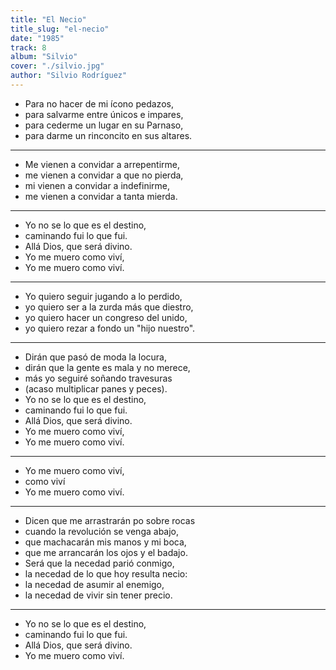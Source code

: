 ```yaml
---
title: "El Necio"
title_slug: "el-necio"
date: "1985"
track: 8
album: "Silvio"
cover: "./silvio.jpg"
author: "Silvio Rodríguez"
---
```


- Para no hacer de mi ícono pedazos,
- para salvarme entre únicos e impares,
- para cederme un lugar en su Parnaso,
- para darme un rinconcito en sus altares.

---

- Me vienen a convidar a arrepentirme,
- me vienen a convidar a que no pierda,
- mi vienen a convidar a indefinirme,
- me vienen a convidar a tanta mierda.

---

- Yo no se lo que es el destino,
- caminando fui lo que fui.
- Allá Dios, que será divino.
- Yo me muero como viví,
- Yo me muero como viví.

---

- Yo quiero seguir jugando a lo perdido,
- yo quiero ser a la zurda más que diestro,
- yo quiero hacer un congreso del unido,
- yo quiero rezar a fondo un "hijo nuestro".

---

- Dirán que pasó de moda la locura,
- dirán que la gente es mala y no merece,
- más yo seguiré soñando travesuras
- (acaso multiplicar panes y peces).
- Yo no se lo que es el destino,
- caminando fui lo que fui.
- Allá Dios, que será divino.
- Yo me muero como viví,
- Yo me muero como viví.

---

- Yo me muero como viví,
- como viví
- Yo me muero como viví.

---

- Dicen que me arrastrarán po sobre rocas
- cuando la revolución se venga abajo,
- que machacarán mis manos y mi boca,
- que me arrancarán los ojos y el badajo.
- Será que la necedad parió conmigo,
- la necedad de lo que hoy resulta necio:
- la necedad de asumir al enemigo,
- la necedad de vivir sin tener precio.

---

- Yo no se lo que es el destino,
- caminando fui lo que fui.
- Allá Dios, que será divino.
- Yo me muero como viví.
